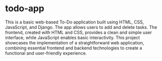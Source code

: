 # todo-app
This is a basic web-based To-Do application built using HTML, CSS, JavaScript, and Django. The app allows users to add and delete tasks. The frontend, created with HTML and CSS, provides a clean and simple user interface, while JavaScript enables basic interactivity.
This project showcases the implementation of a straightforward web application, combining essential frontend and backend technologies to create a functional and user-friendly experience.
